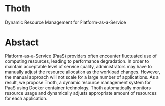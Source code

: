 # Thoth
Dynamic Resource Management for Platform-as-a-Service

# Abstact
Platform-as-a-Service (PaaS) providers often encounter fluctuated use of computing resources, leading to performance degradation. In order to maintain acceptable level of service quality, administrators may have to manually adjust the resource allocation as the workload changes. However, the manual approach will not scale for a large number of applications. As a result, we propose Thoth, a dynamic resource management system for PaaS using Docker container technology.  Thoth automatically monitors resource usage and dynamically adjusts appropriate amount of resources for each application. 

